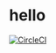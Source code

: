 # hello
[![CircleCI](https://dl.circleci.com/status-badge/img/gh/rahulguptace/hello/tree/main.svg?style=svg)](https://dl.circleci.com/status-badge/redirect/gh/rahulguptace/hello/tree/main)
